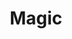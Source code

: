 ---
title: "Magic"

domain:
  grantedPower: |
    Use scrolls, wands, and other devices with spell completion or spell trigger activation as a wizard of one-half your cleric level (at least 1st level). For the purpose of using a scroll or other magic device, if you are also a wizard, actual wizard levels and these effective wizard levels stack.
  spells: |
    1. {% spell_link magic-aura %}
    1. {% spell_link identify %}
    1. {% spell_link dispel-magic %}
    1. {% spell_link imbue-with-spell-ability %}
    1. {% spell_link spell-resistance %}
    1. {% spell_link antimagic-field %}
    1. {% spell_link spell-turning %}
    1. {% spell_link protection-from-spells %}
    1. {% spell_link mages-disjunction %}
---